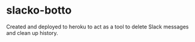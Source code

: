 # slacko-botto

Created and deployed to heroku to act as a tool to delete Slack messages and clean up history. 
